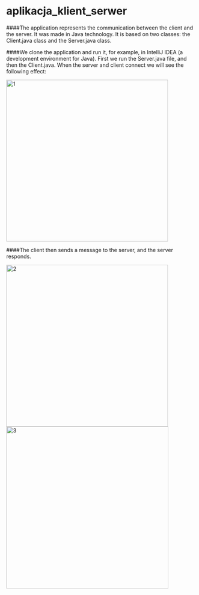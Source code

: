 # aplikacja_klient_serwer  

####The application represents the communication between the client and the server. It was made in Java technology. It is based on two classes: the Client.java class and the Server.java class.

####We clone the application and run it, for example, in IntelliJ IDEA (a development environment for Java). First we run the Server.java file, and then the Client.java. When the server and client connect we will see the following effect:

<img width="430" alt="1" src="https://user-images.githubusercontent.com/79476690/114687852-7010fb80-9d14-11eb-966b-5748a6a08240.png">

####The client then sends a message to the server, and the server responds.

<img width="430" alt="2" src="https://user-images.githubusercontent.com/79476690/114688335-e281db80-9d14-11eb-81e1-6848a7960996.png">

<img width="431" alt="3" src="https://user-images.githubusercontent.com/79476690/114688352-e6adf900-9d14-11eb-9c75-471f5d1126dc.png">

